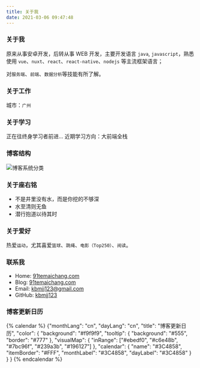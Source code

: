 ```yaml
---
title: 关于我
date: 2021-03-06 09:47:48
---
```

### 关于我
原来从事安卓开发，后转从事 WEB 开发，主要开发语言 `java`, `javascript`，熟悉使用 `vue`、`nuxt`、`react`、`react-native`、`nodejs` 等主流框架语言；

对`服务端`、`前端`、`数据分析`等技能有所了解。

### 关于工作
城市：`广州`
### 关于学习
正在往终身学习者前进...
近期学习方向：大前端全栈
### 博客结构
![博客系统分类](/about/博客系统分类.png)
### 关于座右铭
+ 不是井里没有水，而是你挖的不够深
+ 水至清则无鱼
+ 潜行抱道以待其时

### 关于爱好
热爱`运动`，尤其喜爱`篮球`、`跳绳`、`电影（Top250）`、`阅读`。
### 联系我
* Home: [91temaichang.com](https://91temaichang.com)
* Blog: [91temaichang.com](http://91temaichang.com)
* Email: kbmjj123@gmail.com
* GitHub: [kbmjj123](https://github.com/kbmjj123)

### 博客更新日历
{% calendar %}
{"monthLang": "cn", "dayLang": "cn", "title": "博客更新日历", "color": { "background": "#f9f9f9", "tooltip": { "background": "#555", "border": "#777" }, "visualMap": { "inRange": ["#ebedf0", "#c6e48b", "#7bc96f", "#239a3b", "#196127"] }, "calendar": { "name": "#3C4858", "itemBorder": "#FFF", "monthLabel": "#3C4858", "dayLabel": "#3C4858" } } }
{% endcalendar %}